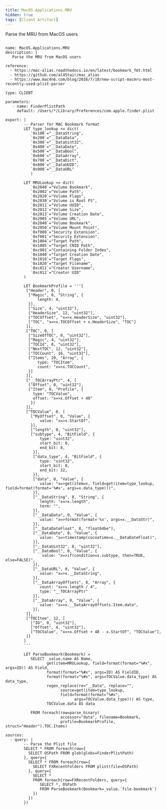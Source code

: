 ```yaml
---
title: MacOS.Applications.MRU
hidden: true
tags: [Client Artifact]
---
```


Parse the MRU from MacOS users


<pre><code class="language-yaml">
name: MacOS.Applications.MRU
description: |
   Parse the MRU from MacOS users

reference:
  - https://mac-alias.readthedocs.io/en/latest/bookmark_fmt.html
  - https://github.com/al45tair/mac_alias
  - https://www.mac4n6.com/blog/2016/7/10/new-script-macmru-most-recently-used-plist-parser

type: CLIENT

parameters:
   - name: FinderPlistPath
     default: /Users/*/Library/Preferences/com.apple.finder.plist

export: |
        -- Parser for MAC Bookmark format
        LET type_lookup &lt;= dict(
           `0x100`=&quot;__DataString&quot;,
           `0x200`=&quot;__DataData&quot;,
           `0x300`=&quot;__DataUint32&quot;,
           `0x400`=&quot;__DataDate&quot;,
           `0x500`=&quot;__DataBool&quot;,
           `0x600`=&quot;__DataArray&quot;,
           `0x700`=&quot;__DataDict&quot;,
           `0x800`=&quot;__DataUUID&quot;,
           `0x900`=&quot;__DataURL&quot;
           )

        LET MRULookup &lt;= dict(
           `0x2040`=&quot;Volume Bookmark&quot;,
           `0x2002`=&quot;Volume Path&quot;,
           `0x2020`=&quot;Volume Flags&quot;,
           `0x2030`=&quot;Volume is Root FS&quot;,
           `0x2011`=&quot;Volume UUID&quot;,
           `0x2012`=&quot;Volume Size&quot;,
           `0x2013`=&quot;Volume Creation Date&quot;,
           `0x2005`=&quot;Volume URL&quot;,
           `0x2040`=&quot;Volume Bookmark&quot;,
           `0x2050`=&quot;Volume Mount Point&quot;,
           `0xf080`=&quot;Security Extension&quot;,
           `0xf081`=&quot;Security Extension&quot;,
           `0x1004`=&quot;Target Path&quot;,
           `0x1005`=&quot;Target CNID Path&quot;,
           `0xc001`=&quot;Containing Folder Index&quot;,
           `0x1040`=&quot;Target Creation Date&quot;,
           `0x1010`=&quot;Target Flags&quot;,
           `0x1020`=&quot;Target Filename&quot;,
           `0xc011`=&quot;Creator Username&quot;,
           `0xc012`=&quot;Creator UID&quot;
        )

        LET BookmarkProfile = &#x27;&#x27;&#x27;[
         [&quot;Header&quot;, 0, [
          [&quot;Magic&quot;, 0, &quot;String&quot;, {
              length: 4,
          }],
          [&quot;Size&quot;, 4, &quot;uint32&quot;],
          [&quot;HeaderSize&quot;, 12, &quot;uint32&quot;],
          [&quot;TOCOffset&quot;, &quot;x=&gt;x.HeaderSize&quot;, &quot;uint32&quot;],
          [&quot;TOC&quot;, &quot;x=&gt;x.TOCOffset + x.HeaderSize&quot;, &quot;TOC&quot;]
         ]],
         [&quot;TOC&quot;, 0, [
          [&quot;SizeOfTOC&quot;, 0, &quot;uint32&quot;],
          [&quot;Magic&quot;, 4, &quot;uint32&quot;],
          [&quot;TOCId&quot;, 8, &quot;uint32&quot;],
          [&quot;NextTOC&quot;, 12, &quot;uint32&quot;],
          [&quot;TOCCount&quot;, 16, &quot;uint32&quot;],
          [&quot;Items&quot;, 20, &quot;Array&quot;, {
              type: &quot;TOCItem&quot;,
              count: &quot;x=&gt;x.TOCCount&quot;,
          }]
         ]],
         [&quot;__TOCArrayPtr&quot;, 4, [
          [&quot;Offset&quot;, 0, &quot;uint32&quot;],
          [&quot;Item&quot;, 0, &quot;Profile&quot;, {
            type: &quot;TOCValue&quot;,
            offset: &quot;x=&gt;x.Offset + 48&quot;
           }]
         ]],
         [&quot;TOCValue&quot;, 0, [
           [&quot;MyOffset&quot;, 0, &quot;Value&quot;, {
               value: &quot;x=&gt;x.StartOf&quot;,
           }],
           [&quot;length&quot;, 0, &quot;uint32&quot;],
           [&quot;subtype&quot;, 4, &quot;BitField&quot;, {
               type: &quot;uint32&quot;,
               start_bit: 0,
               end_bit: 8,
            }],
            [&quot;data_type&quot;, 4, &quot;BitField&quot;, {
               type: &quot;uint32&quot;,
               start_bit: 8,
               end_bit: 32,
            }],
            [&quot;data&quot;, 0, &quot;Value&quot;, {
               value: &quot;x=&gt;get(item=x, field=get(item=type_lookup, field=format(format=&#x27;%#x&#x27;, args=x.data_type)))&quot;,
            }],
            [&quot;__DataString&quot;, 8, &quot;String&quot;, {
               length: &quot;x=&gt;x.length&quot;,
               term: &quot;&quot;,
            }],
            [&quot;__DataData&quot;, 0, &quot;Value&quot;, {
               value: &quot;x=&gt;format(format=&#x27;%x&#x27;, args=x.__DataStr)&quot;,
            }],
            [&quot;__DataDateFloat&quot;, 8, &quot;float64be&quot;],
            [&quot;__DataDate&quot;, 0, &quot;Value&quot;, {
               value: &quot;x=&gt;timestamp(cocoatime=x.__DataDateFloat)&quot;,
            }],
            [&quot;__DataUint32&quot;, 8, &quot;uint32&quot;],
            [&quot;__DataBool&quot;, 0, &quot;Value&quot;, {
                value: &quot;x=&gt;if(condition=x.subtype, then=TRUE, else=FALSE)&quot;,
            }],
            [&quot;__DataURL&quot;, 0, &quot;Value&quot;, {
               value: &quot;x=&gt;x.__DataString&quot;,
            }],
            [&quot;__DataArrayOffsets&quot;, 8, &quot;Array&quot;, {
               count: &quot;x=&gt;x.length / 4&quot;,
               type: &quot;__TOCArrayPtr&quot;
            }],
            [&quot;__DataArray&quot;, 0, &quot;Value&quot;, {
               value: &quot;x=&gt;x.__DataArrayOffsets.Item.data&quot;,
            }],
         ]],
         [&quot;TOCItem&quot;, 12, [
           [&quot;ID&quot;, 0, &quot;uint32&quot;],
           [&quot;Offset&quot;, 4, &quot;uint32&quot;],
           [&quot;TOCValue&quot;, &quot;x=&gt;x.Offset + 48 - x.StartOf&quot;, &quot;TOCValue&quot;],
         ]]
        ]
        &#x27;&#x27;&#x27;

        LET ParseBookmark(Bookmark) =
           SELECT _value.name AS Name,
                  get(item=MRULookup, field=format(format=&quot;%#x&quot;, args=ID)) AS Field,
                  format(format=&quot;%#x&quot;, args=ID) AS FieldID,
                  format(format=&quot;%#x&quot;, args=TOCValue.data_type) AS data_type,
                  regex_replace(re=&quot;__Data&quot;, replace=&quot;&quot;,
                        source=get(item=type_lookup,
                        field=format(format=&quot;%#x&quot;,
                              args=TOCValue.data_type))) AS type,
                  TOCValue.data AS data

           FROM foreach(row=parse_binary(
                        accessor=&quot;data&quot;, filename=Bookmark,
                        profile=BookmarkProfile, struct=&quot;Header&quot;).TOC.Items)

sources:
  - query: |
        -- Parse the Plist file
        SELECT * FROM foreach(row={
          SELECT OSPath FROM glob(globs=FinderPlistPath)
        }, query={
          SELECT * FROM foreach(row={
            SELECT FXRecentFolders FROM plist(file=OSPath)
          }, query={
            SELECT *
            FROM foreach(row=FXRecentFolders, query={
               SELECT *, OSPath
               FROM ParseBookmark(Bookmark=_value.`file-bookmark`)
            })
          })
        })

</code></pre>

